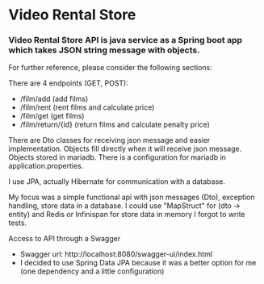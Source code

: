 # Video Rental Store

### Video Rental Store API is java service as a Spring boot app which takes JSON string message with objects.

For further reference, please consider the following sections:

There are 4 endpoints (GET, POST):
* /film/add	(add films)
* /film/rent (rent films and calculate price)
* /film/get (get films)
* /film/return/{id} (return films and calculate penalty price)

There are Dto classes for receiving json message and easier implementation.
Objects fill directly when it will receive json message.
Objects stored in mariadb.
There is a configuration for mariadb in application.properties.

I use JPA, actually Hibernate for communication with a database.

My focus was a simple functional api with json messages (Dto), exception handling, store data in a database.
I could use "MapStruct" for (dto -> entity) and Redis or Infinispan for store data in memory
I forgot to write tests.

Access to API through a Swagger

* Swagger url: http://localhost:8080/swagger-ui/index.html
* I decided to use Spring Data JPA because it was a better option for me (one dependency and a little configuration)
